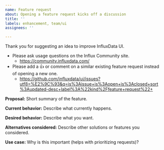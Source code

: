 ```yaml
---
name: Feature request
about: Opening a feature request kicks off a discussion
title: ''
labels: enhancement, team/ui
assignees: ''

---
```


Thank you for suggesting an idea to improve InfluxData UI.

- Please ask usage questions on the Influx Community site.
  - https://community.influxdata.com/
- Please add a :+1: or comment on a similar existing feature request instead of opening a new one.
  - https://github.com/influxdata/ui/issues?utf8=%E2%9C%93&q=is%3Aissue+is%3Aopen+is%3Aclosed+sort%3Aupdated-desc+label%3A%22kind%2Ffeature+request%22+

**Proposal:**
Short summary of the feature.

**Current behavior:**
Describe what currently happens.

**Desired behavior:**
Describe what you want.

**Alternatives considered:**
Describe other solutions or features you considered.

**Use case:**
Why is this important (helps with prioritizing requests)?
